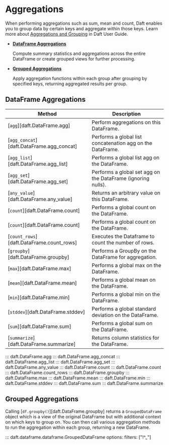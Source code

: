 # Aggregations

When performing aggregations such as sum, mean and count, Daft enables you to group data by certain keys and aggregate within those keys. Learn more about [Aggregations and Grouping](../core_concepts.md#aggregations-and-grouping) in Daft User Guide.

<div class="grid cards" markdown>

* [**DataFrame Aggregations**](#dataframe-aggregations)

    Compute summary statistics and aggregations across the entire DataFrame or create grouped views for further processing.

* [**Grouped Aggregations**](#grouped-aggregations)

    Apply aggregation functions within each group after grouping by specified keys, returning aggregated results per group.

</div>

## DataFrame Aggregations

<!-- BEGIN GENERATED TABLE -->
| Method | Description |
|--------|-------------|
| [`agg`][daft.DataFrame.agg] | Perform aggregations on this DataFrame. |
| [`agg_concat`][daft.DataFrame.agg_concat] | Performs a global list concatenation agg on the DataFrame. |
| [`agg_list`][daft.DataFrame.agg_list] | Performs a global list agg on the DataFrame. |
| [`agg_set`][daft.DataFrame.agg_set] | Performs a global set agg on the DataFrame (ignoring nulls). |
| [`any_value`][daft.DataFrame.any_value] | Returns an arbitrary value on this DataFrame. |
| [`count`][daft.DataFrame.count] | Performs a global count on the DataFrame. |
| [`count`][daft.DataFrame.count] | Performs a global count on the DataFrame. |
| [`count_rows`][daft.DataFrame.count_rows] | Executes the Dataframe to count the number of rows. |
| [`groupby`][daft.DataFrame.groupby] | Performs a GroupBy on the DataFrame for aggregation. |
| [`max`][daft.DataFrame.max] | Performs a global max on the DataFrame. |
| [`mean`][daft.DataFrame.mean] | Performs a global mean on the DataFrame. |
| [`min`][daft.DataFrame.min] | Performs a global min on the DataFrame. |
| [`stddev`][daft.DataFrame.stddev] | Performs a global standard deviation on the DataFrame. |
| [`sum`][daft.DataFrame.sum] | Performs a global sum on the DataFrame. |
| [`summarize`][daft.DataFrame.summarize] | Returns column statistics for the DataFrame. |
<!-- END GENERATED TABLE -->

::: daft.DataFrame.agg
::: daft.DataFrame.agg_concat
::: daft.DataFrame.agg_list
::: daft.DataFrame.agg_set
::: daft.DataFrame.any_value
::: daft.DataFrame.count
::: daft.DataFrame.count
::: daft.DataFrame.count_rows
::: daft.DataFrame.groupby
::: daft.DataFrame.max
::: daft.DataFrame.mean
::: daft.DataFrame.min
::: daft.DataFrame.stddev
::: daft.DataFrame.sum
::: daft.DataFrame.summarize

## Grouped Aggregations

Calling [`df.groupby()`][daft.DataFrame.groupby] returns a `GroupedDataFrame` object which is a view of the original DataFrame but with additional context on which keys to group on. You can then call various aggregation methods to run the aggregation within each group, returning a new DataFrame.

::: daft.dataframe.dataframe.GroupedDataFrame
    options:
        filters: ["!^_"]
